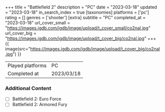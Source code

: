 +++
title = "Battlefield 2"
description = "PC"
date = "2023-03-18"
updated = "2023-03-18"
in_search_index = true
[taxonomies]
platforms = ['pc']
rating = []
genres = ['shooter']
[extra]
subtitle = "PC"
completed_at = "2023-03-18"
url_cover_small = "https://images.igdb.com/igdb/image/upload/t_cover_small/co2nal.jpg"
url_cover_big = "https://images.igdb.com/igdb/image/upload/t_cover_big/co2nal.jpg"
+++
{{ image(src="https://images.igdb.com/igdb/image/upload/t_cover_big/co2nal.jpg") }}

|              |            |
| ------------ | ---------- |
| Played platforms    | PC |
| Completed at | 2023/03/18 |


### Additional Content


- [ ] Battlefield 2: Euro Force
- [ ] Battlefield 2: Armored Fury